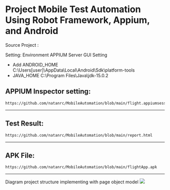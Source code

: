 # Project Mobile Test Automation Using Robot Framework, Appium, and Android
Source Project :

Setting:
Environment APPIUM Server GUI Setting
  - Add ANDROID_HOME C:\Users\[user]\AppData\Local\Android\Sdk\platform-tools
  - JAVA_HOME C:\Program Files\Java\jdk-15.0.2
  
APPIUM Inspector setting: 
  ---
    https://github.com/natanrc/MobileAutomation/blob/main/flight.appiumsession
  ---
Test Result:
   ---
    https://github.com/natanrc/MobileAutomation/blob/main/report.html
  ---
  
APK File: 
  ---
    https://github.com/natanrc/MobileAutomation/blob/main/flightApp.apk
  ---
  
Diagram project structure implementing with page object model
<img src="https://github.com/natanrc/POM_RobotFR_Automation/blob/main/diagram%20project%20structure%20implementing%20POM" with='80%'>
